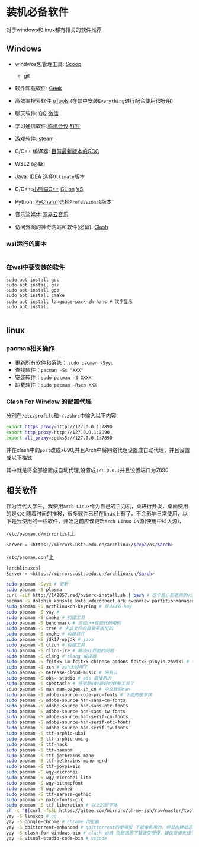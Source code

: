 # 装机必备软件

对于windows和linux都有相关的软件推荐
## Windows

- windwos包管理工具: [Scoop](https://scoop.sh/)
  - git
- 软件卸载软件: [Geek](https://geekuninstaller.com/download)

- 高效率搜索软件:[uTools](https://www.u.tools/)  (在其中安装`Everything`进行配合使用很好用)

- 聊天软件: [QQ](https://im.qq.com/index) [微信](https://weixin.qq.com)

- 学习通信软件:[腾讯会议](https://meeting.tencent.com/) [钉钉](https://www.dingtalk.com) 

- 游戏软件: [steam](https://store.steampowered.com/)

- C/C++ 编译器: [目前最新版本的GCC](https://github.com/niXman/mingw-builds-binaries)

- WSL2 (必备)

- Java:  [IDEA](https://www.jetbrains.com/idea/) 选择`Ultimate`版本

- C/C++:[小熊猫C++](https://royqh1979.gitee.io/redpandacpp/)  [CLion](https://www.jetbrains.com/clion/) [VS](https://visualstudio.microsoft.com/zh-hans/vs/)

- Python: [PyCharm](https://www.jetbrains.com/pycharm/download/#section=windows) 选择`Professional`版本

- 音乐流媒体:[网易云音乐](https://music.163.com/)

- 访问外网的神奇网站和软件(必备): [Clash](https://github.com/Fndroid/clash_for_windows_pkg)

### wsl运行的脚本

```bash
```
### 在wsl中要安装的软件

```shell
sudo apt install gcc
sudo apt install g++
sudo apt install gdb
sudo apt install cmake
sudo apt install language-pack-zh-hans # 汉字显示
sudo apt install


```



## linux

### pacman相关操作

- 更新所有软件和系统： `sudo pacman -Syyu`
- 查找软件：`pacman -Ss "XXX"`
- 安装软件：`sudo pacman -S XXXX`
- 卸载软件：`sudo pacman -Rscn XXX`

### Clash For Window 的配置代理

分别在`/etc/profile`和`~/.zshrc`中输入以下内容

```bash
export https_proxy=http://127.0.0.1:7890
export http_proxy=http://127.0.0.1:7890
export all_proxy=socks5://127.0.0.1:7890
```

并在clash中的`port`改成7890,并且Arch中将网络代理设置成自动代理，并且设置成以下格式

其中就是将全部设置成自动代理,设置成`127.0.0.1`并且设置端口为7890.

## 相关软件

作为当代大学生，我使用`Arch Linux`作为自己的主力机，桌进行开发，桌面使用的是`KDE`,随着时间的推移，很多软件已经在linux上有了，不会影响日常使用，以下是我使用的一些软件，开始之前应该更新`Arch Linux CN`源(使用中科大源)，

`/etc/pacman.d/mirrorlist`上

```bash
Server = <https://mirrors.ustc.edu.cn/archlinux/$repo/os/$arch>
```

`/etc/pacman.conf`上

```bash
[archlinuxcn]
Server = <https://mirrors.ustc.edu.cn/archlinuxcn/$arch>
```

```bash
sudo pacman -Syyu # 更新
sudo pacman -S plasma
curl -sLf http://142857.red/nvimrc-install.sh | bash # 这个是小彭老师的vim配置，很爽
pacman -S dolphin konsole kate kdeconnect ark gwenview partitionmanager filelight kcalc kdenlive krita kdiskmark spectacle # kde下比较好的软件
sudo pacman -S archlinuxcn-keyring # 导入GPG key
sudo pacman -S yay #
sudo pacman -S cmake # 构建工具 
sudo pacman -S benchmark # 测试c++性能代码用的
sudo pacman -S tree # 生成文件的目录层级用的
sudo pacman -S xmake # 构建软件
sudo pacman -S jdk17-opjdk # java
sudo pacman -S clion # 构建工具
sudo pacman -S clion-jre # 解决ui界面的问题
sudo pacman -S clang # clang 编译器
sudo pacman -S fcitx5-im fcitx5-chinese-addons fcitx5-pinyin-zhwiki # 中文输入法
sudo pacman -S zsh # zsh太好用了
sudo pacman -S netease-cloud-music # 网易云
sudo pacman -S obs- studio # obs 直播用的
sudo pacman -S spectacle # 感觉是kde最好的截图工具了
sduo pacman -S man man-pages-zh_cn # 中文版的man
sudo pacman -S adobe-source-code-pro-fonts # 下面的是字体
sudo pacman -S adobe-source-han-sans-cn-fonts
sudo pacman -S adobe-source-han-sans-otc-fonts
sudo pacman -S adobe-source-han-sans-tw-fonts
sudo pacman -S adobe-source-han-serif-cn-fonts
sudo pacman -S adobe-source-han-serif-otc-fonts
sudo pacman -S adobe-source-han-serif-tw-fonts
sudo pacman -S ttf-arphic-ukai
sudo pacman -S ttf-arphic-uming
sudo pacman -S ttf-hack
sudo pacman -S ttf-hannom
sudo pacman -S ttf-jetbrains-mono
sudo pacman -S ttf-jetbrains-mono-nerd
sudo pacman -S ttf-joypixels
sudo pacman -S wqy-microhei
sudo pacman -S wqy-microhei-lite
sudo pacman -S wqy-bitmapfont
sudo pacman -S wqy-zenhei
sudo pacman -S ttf-sarasa-gothic
sudo pacman -S noto-fonts-cjk
sudo pacman -S ttf-liberation # 以上的是字体
sh -c "$(curl -fsSL https://gitee.com/mirrors/oh-my-zsh/raw/master/tools/install.sh)" # oh-my-zsh的配置
yay -S linuxqq # qq
yay -S google-chrome # chrome 浏览器
yay -S qbittorrent-enhanced # qbittorrent的增强版 下载电影用的，但是构建挺恶心的qwq
yay -S clash-for-windows-bin # clash 必备 但是这里下载速度很慢，建议直接先梯子再进行安装这个软件
yay -S visual-studio-code-bin # vscode

```
